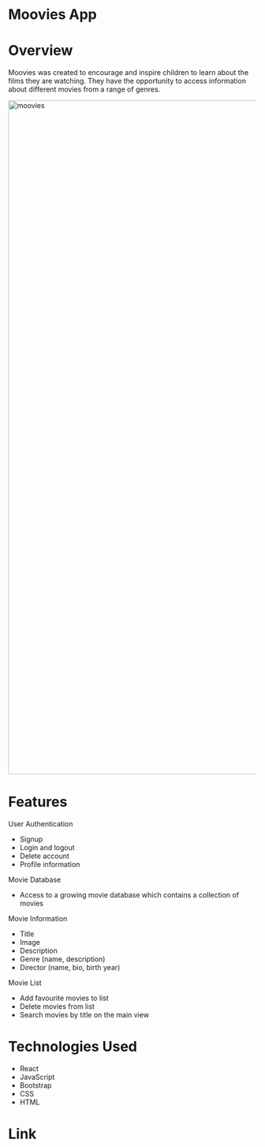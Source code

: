 # Moovies App

# Overview
Moovies was created to encourage and inspire children to learn about the films 
they are watching. They have the opportunity to access information about different movies from a range of genres.

<img width="1366" alt="moovies" src="https://user-images.githubusercontent.com/119339137/233875520-02dbaf7a-9d55-47d1-8f07-8503efe3daa6.png">


# Features
User Authentication
- Signup
- Login and logout
- Delete account
- Profile information

Movie Database
- Access to a growing movie database which contains a collection of movies

Movie Information
- Title
- Image
- Description
- Genre (name, description)
- Director (name, bio, birth year)

Movie List
- Add favourite movies to list
- Delete movies from list
- Search movies by title on the main view

# Technologies Used
- React
- JavaScript
- Bootstrap
- CSS
- HTML


# Link
